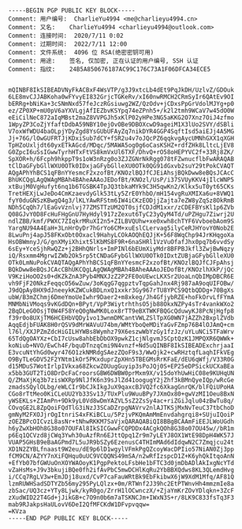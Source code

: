     -----BEGIN PGP PUBLIC KEY BLOCK-----
    Comment: 用户编号:	CharlieYu4994 <me@charlieyu4994.cn>
    Comment: 又名:	CharlieYu4994 <charlieyu4994@outlook.com>
    Comment: 连接时间:	2020/7/11 0:02
    Comment: 过期时间:	2022/7/11 12:00
    Comment: 文件系统:	4096 位 RSA(绝密密钥可用)
    Comment: 用途:	签名, 仅加密, 正在认证的用户编号, SSH 认证
    Comment: 指纹:	24B5A850676187AC99C176C73A1F06DFCA34ECE5


    mQINBF8IkSIBEADVNyFkACBxF4WsVTP/g3J9xtcLb4dEt9PqJkDH/UzlvZ/GDOuk
    6LE8mvCJJABKoha0wFYvyEI832GrjcTGKeRv/xI60nwRMCH2CRmSyIr6QAtEv9OI
    bERRg+bNiKa+3cSNmNxd57feJczRGsiuwg2WZ/QzOdv+jCDxsPpGrVdolMJYg+p0
    ez/ZP0XP+mU0pV6aYXVLgjAfIEZbvKSYpq74eZPnh5+/k2l2tmh9WCaV7w45dO0W
    eEiCilNeC872aIqMBst2maZ8VVPGJh5xKlP02yHPe3NG5aKKG2O7Xnz7OiJ4zfmo
    1WpyZP3CoZjYfaftDdbA59NBY10ejOvOBe9DBOXcwD9ageiM1X3lUo2SVY/dSBli
    V7oxWfWDU4baOLpjYDyZgd8YsGUbUFAyZq7nikDYR4GGP4SqftIsd5aiEJj4A5MG
    Jj+76G/lOwGUFRTJjKDxiSub7dCY+fSR2u4v7oJQcPZ6qqkvgAycUMNhGXX1qXGH
    TpHZoUxljdt60yxETkAGcd/MDqc/5MAWA5og0g6oCasKSHZ+rdfZHk8LltcLjEV8
    G0ZpcI6uSsIGwwTyrhHTxFtVS8kmVxUl6TXF/DhvQ+rO58oHEPYVC2f+33Rj8ZK/
    SpXOR+h/6Fcph9hkppT9s1oW3nRzg0o3ZJZGNrNkRgg078tFZwnucflbFwARAQAB
    tClDaGFybGllWXU0OTk0IDxjaGFybGlleXU0OTk0QG91dGxvb2suY29tPokCVAQT
    AQgAPhYhBCS1qFBnYYesmcF2xzofBt/KNOzlBQJfCJEiAhsjBQkDww8eBQsJCAcC
    BhUKCQgLAgQWAgMBAh4BAheAAAoJEDofBt/KNOzl/UsP/i37SVUyKKV4jIlcWNP5
    xtBujM0VgHufyt6nq1b6TGSBK4TpJQ3tbkaMYk9C3H5qwKn2/Klkx5uT0yt65CKs
    TretHEXjLwJeDo4CmKzaevdyGlk53tLy5ZrE0YhbO/mH154vgRuXMIXa6u+8VWQ1
    fyY0duGNSzKBwgQ4g3/lKLYAwRFStm6IW4iCKzEODjjZajta7eZW8yZqSz8OkRmB
    NDh5CqQh7/lEaGvVznlvj77ZMSTTzUM2QT0sjfCDJdM1xxr/zCDEFBYsKl1p6ZVb
    Q08GJvY0D8FcHuFHgGnU7HyHdyl917zZexut6TyC23yQyM4Td/uPZHgu7Ziwrj2U
    ndlZBB/kmf/PWXC7ZIqkrMRuXI2n5+ZILBVQUhw+xe0xwh8chTYF6VvboebAom9S
    YargNU94A4EaH+3LnHrOyDr7hGrYo6CM+xuEslCLervag5ilyCeRJHYovY0Nob2E
    8LwuPnj4apJ58FKxObt0Oxacl9HahyLCOkAOQhEQJjK+56F8WqChp94JrKHqgoXa
    HsOBWmnyJ/G/gnXMyiXhixt5lKbMS8F9R+6naSHRl1VzVuOfafJhx0pq7b6vvdSy
    6sEy+YceSjhRwQZz+j2BHhQNrls+ImPINl6bEUmXiyMdr8BFPBJkfl3ZwjBwNqzy
    iQ/Rsxmm4MgrwIZWb2Ok5rp5tCNDaGFybGllWXU0OTk0IDxtZUBjaGFybGlleXU0
    OTk0LmNuPokCVAQTAQgAPhYhBCS1qFBnYYesmcF2xzofBt/KNOzlBQJfCJFpAhsj
    BQkDww8eBQsJCAcCBhUKCQgLAgQWAgMBAh4BAheAAAoJEDofBt/KNOzlhXkP/jQc
    V9KziHoOO2s0+dKZkZnA3Pyb4MNXJzZ2P2FE0oUEwcLKXSr2UoaLnQbIMpDBCR6E
    vh9FjF20NkzFeqqcO56wZuw/3oKqgG7qgpztvTqpGahJnx4Rj987aA9oqUIFOBw/
    J9dQpAy8HX9dJneeykKZWCukBDLnxQ1xxkr3Gy967rTU8YPCS9QtbQDDg+70BgXs
    ubW/B3mZChmj6DmeYmoUeIwhr9Daer2+m8xkeg/Jh4GfjybRZE+hoFkOrvLfFYmA
    MNMbNiVMoqs9vKGdDQn+BPyt/VpP3WiytrhthsO5jb88OkxNZPy4sTr4vankWXo2
    2BqDLeG0OsjT0W4F58YeQ0gNwMK0Lox8rTT9eBXTWKFBQGcQduwyKJ8PcNjHgfp8
    f39r0o8UXjTM6HCEHbVQDy1vo13wnmDMCantVWLZSlTpXG0WN7jAZZh2BxplZVdb
    AqqEdjbFUAK8H0rQSV9dMrWAVuU74bm/WMtYboQeMDiYaGvFZmp76B4lOJAmQ+cm
    l76l/XXJPZmZdcHiGILHYWBs8Wymhz79X6eszwWbYzGy1fzJz/uYLuNCi5TFaWrv
    65TdQgOAYXz+CbI7cUsw8ahbEbDbOX9pwkZ1cjNlgvmJSCptQzK1JMPQXR6QWWk+
    koNiub+NVO/EwCh4F/bquDTnzqCmi9N4vnzf+Nd5uQINBF8IkSIBEADExchrjaaI
    E3vcuNtYhGd0wyr476O1zkNMRdgSAezZQoF9s3/WwOjk2+cwRHztqfLaqhIFkVEg
    O9ByTLeGDV52F2YNtm1kOr5PKxduprZpXHn5TBEGMsRrKFaE/dEU6qWfj/V33R0G
    d15MDuS7WotIrlpIVkxa68ZkcwZOUugGuyip3sPoJQj0S+EP25eDPSickUCXaBEa
    x5bb3GUT2TiO8DrDcFaCroorsGBW6DWBW0prMxm9X/v15doYhUwHiC08e9KUHqUN
    Q/ZMaXjKq3b7zisWXRp9NlJfK6n39sJlZd41oogugY2jZhf3kBMnQyeIQp/wRcGe
    zmadsSQylOLbg/eWLCIr9bCJkIkgJuX9qaxcBJVQ2fc6XkagGnrQK/blFQiUPoHA
    CGo8rTtMeo0KiCLeUU2Yb33Sv13/TUxPlu9WuuBPy7JXmOx80+gwVzMI1Oeu8BxN
    yWSEKLs+ZIAmPn+9Dk9yL0Vd8wDmYAZVL5sZ2ZsSy4ac+riZGiJqlu04zBwTu8q/
    COvqGE2L8ZpQoiFQdTlG3iNzJ3SCaDZrpgNAVrv2nlAJTKSjMxNvTeuC37tbChoD
    gmNyM2FXOJjrOgItnriS4xFKiBCLu/5PzjvPKQmAmMmEnvdahgrqi8+SUjuIQoiP
    zOEZBPcOICvzL8asNr+tNhwRKKM7SaVjxQARAQABiQI8BBgBCAAmFiEEJLWoUGdh
    h6yZwXbHOh8G38o07OUFAl8IkSICGwwFCQPDDx4ACgkQOh8G38o07OU45w//bR1m
    p6Eq1QCVzd8jCWq3Ywh30uAzfRn6EJttQpq1Zr9m7yLEYJ8OX1WtE98DpH4WK57J
    VUAP5GHsB9eBaAGPmd7L5uJR9bSZy6EzenusC4THImMAd6dIdqwN2C7Zmqjcu24t
    XD1N2ZYBLfnaast9W2eu/dE9p6lD1wgylVFmkPgQZcoyWacDPIio57NiAN0Zj3pp
    fCM9CN/AZYY7nXiFQHqu0uUC9VCQQNS49mSA/n2wRfIzspcD1Z+K6yhQkItqoAnN
    +EfYb07bfGWUuOnXOYWAOoyK1PgpPektoLFsbHe1bFTC3d0jmDbADlAkIxgNcYTd
    vZaHsMs+J9v3bkujiBQe0fh2ifAvPbC5mwDCHlKqRu2YbBBXQdws8KL3QLemdHvg
    i/CCq7RgLV3w+EmJDj18uxd/CvP7caFauWRtBk9EbFkibwX6jW9XdM1Mfq/AF81Q
    lzmRUWHSadSDTYZb56my295PyLQlzx+0m/RTWnf2J39hc2EtPTWnvHh4mmzmIe8a
    zbSac/UQ3cz+YTy8Ljwk/kyR0go/ZrrH1lOCwnczX/+ZjaYmKrZOvYDlqkn+3ZcF
    zXudWID22T4Gd+jJikGB+c7O9n0b6m7aTSKNCJm+IWxN3S+r/8LK9C833fsTq3F3
    mab9RJakpsHaULovV6DeI2QfMFCKdW1DFvpvqqw=
    =KVza
    -----END PGP PUBLIC KEY BLOCK-----

